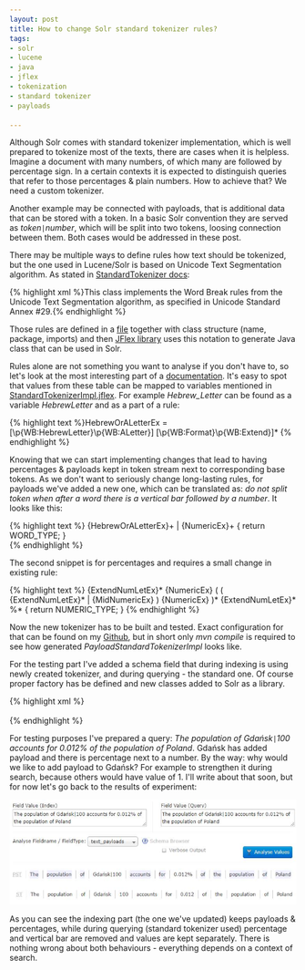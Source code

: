 ```yaml
---
layout: post
title: How to change Solr standard tokenizer rules? 
tags: 
- solr
- lucene
- java
- jflex
- tokenization
- standard tokenizer
- payloads

---
```

Although Solr comes with standard tokenizer implementation, which is well prepared to tokenize most of the texts, there are cases when it is helpless. Imagine a document with many numbers, of which many are followed by percentage sign. In a certain contexts it is expected to distinguish queries that refer to those percentages & plain numbers. How to achieve that? We need a custom tokenizer.

<!--excerpt-->

Another example may be connected with payloads, that is additional data that can be stored with a token. In a basic Solr convention they are served as _token`|`number_, which will be split into two tokens, loosing connection between them. Both cases would be addressed in these post. 

There may be multiple ways to define rules how text should be tokenized, but the one used in Lucene/Solr is based on Unicode Text Segmentation algorithm. As stated in [StandardTokenizer docs](http://lucene.apache.org/core/6_6_0/core/org/apache/lucene/analysis/standard/StandardTokenizer.html):

{% highlight xml %}This class implements the Word Break rules from the Unicode Text Segmentation algorithm, as specified in Unicode Standard Annex #29.{% endhighlight %}

Those rules are defined in a [file](https://github.com/apache/lucene-solr/blob/master/lucene/core/src/java/org/apache/lucene/analysis/standard/StandardTokenizerImpl.jflex) together with class structure (name, package, imports) and then [JFlex library](http://jflex.de/) uses this notation to generate Java class that can be used in Solr.  


Rules alone are not something you want to analyse if you don't have to, so let's look at the most interesting part of a [documentation](http://unicode.org/reports/tr29/#Table_Word_Break_Property_Values). It's easy to spot that values from these table can be mapped to variables mentioned in [StandardTokenizerImpl.jflex]((https://github.com/apache/lucene-solr/blob/master/lucene/core/src/java/org/apache/lucene/analysis/standard/StandardTokenizerImpl.jflex)). For example _Hebrew_Letter_ can be found as a variable _HebrewLetter_ and as a part of a rule: 

{% highlight text %}HebrewOrALetterEx = [\p{WB:HebrewLetter}\p{WB:ALetter}] [\p{WB:Format}\p{WB:Extend}]* {% endhighlight %}

Knowing that we can start implementing changes that lead to having percentages & payloads kept in token stream next to corresponding base tokens. As we don't want to seriously change long-lasting rules, for payloads we've added a new one, which can be translated as: _do not split token when after a word there is a vertical bar followed by a number_. It looks like this:

{% highlight text %}
{HebrewOrALetterEx}+ \| {NumericEx}+
    { return WORD_TYPE; }  
{% endhighlight %}

The second snippet is for percentages and requires a small change in existing rule: 

{% highlight text %}
{ExtendNumLetEx}* {NumericEx} ( ( {ExtendNumLetEx}* | {MidNumericEx} ) {NumericEx} )* {ExtendNumLetEx}* \%*
   { return NUMERIC_TYPE; }
{% endhighlight %}
                        
Now the new tokenizer has to be built and tested. Exact configuration for that can be found on my [Github](https://github.com/mikolajkania/payloads-solr), but in short only _mvn compile_ is required to see how generated _PayloadStandardTokenizerImpl_ looks like. 

For the testing part I've added a schema field that during indexing is using newly created tokenizer, and during querying - the standard one. Of course proper factory has be defined and new classes added to Solr as a library.

{% highlight xml %} 
<fieldType name="text_payloads" class="solr.TextField" positionIncrementGap="100">
    <analyzer type="index">
        <tokenizer class="pl.itblues.solrplugin.analysis.PercentStandardTokenizerFactory"/>
        <filter class="solr.LowerCaseFilterFactory"/>
        <filter class="solr.StopFilterFactory" ignoreCase="true" words="stopwords.txt"/>       
        <filter class="solr.DelimitedPayloadTokenFilterFactory" encoder="float"/>
    </analyzer>
    <analyzer type="query">
        <tokenizer class="solr.StandardTokenizerFactory"/>
        <filter class="solr.LowerCaseFilterFactory"/>
        <filter class="solr.StopFilterFactory" ignoreCase="true" words="stopwords.txt"/>
    </analyzer>
</fieldType>                        
{% endhighlight %}

For testing purposes I've prepared a query: _The population of Gdańsk`|`100 accounts for 0.012% of the population of Poland_. Gdańsk has added payload and there is percentage next to a number. By the way: why would we like to add payload to Gdańsk? For example to strengthen it during search, because others would have value of 1. I'll write about that soon, but for now let's go back to the results of experiment:

![placeholder](https://raw.githubusercontent.com/mikolajkania/mikolajkania.github.io/master/_images/2017-08-27_Payloads_query.JPG "fst")

As you can see the indexing part (the one we've updated) keeps payloads & percentages, while during querying (standard tokenizer used) percentage and vertical bar are removed and values are kept separately. There is nothing wrong about both behaviours - everything depends on a context of search.